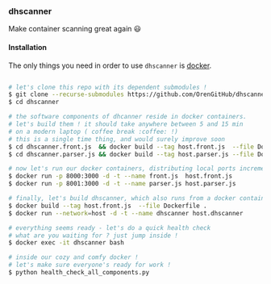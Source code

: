 ### dhscanner

Make container scanning great again :smiley:

#### Installation

The only things you need in order to use `dhscanner` is [docker][1].

```bash

# let's clone this repo with its dependent submodules !
$ git clone --recurse-submodules https://github.com/OrenGitHub/dhscanner
$ cd dhscanner

# the software components of dhcanner reside in docker containers.
# let's build them ! it should take anywhere between 5 and 15 min
# on a modern laptop ( coffee break :coffee: !)
# this is a single time thing, and would surely improve soon
$ cd dhscanner.front.js  && docker build --tag host.front.js  --file Dockerfile . && cd ../
$ cd dhscanner.parser.js && docker build --tag host.parser.js --file Dockerfile . && cd ../

# now let's run our docker containers, distributing local ports incrementally.
$ docker run -p 8000:3000 -d -t --name front.js  host.front.js
$ docker run -p 8001:3000 -d -t --name parser.js host.parser.js

# finally, let's build dhscanner, which also runs from a docker container
$ docker build --tag host.front.js  --file Dockerfile .
$ docker run --network=host -d -t --name dhscanner host.dhscanner

# everything seems ready - let's do a quick health check
# what are you waiting for ? just jump inside !
$ docker exec -it dhscanner bash

# inside our cozy and comfy docker !
# let's make sure everyone's ready for work !
$ python health_check_all_components.py
```

[1]: https://docs.docker.com/
[2]: https://www.python.org/